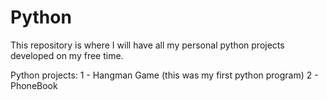Python
======
This repository is where I will have all my personal python projects developed on my free time.

Python projects:
1 - Hangman Game (this was my first python program)
2 - PhoneBook
